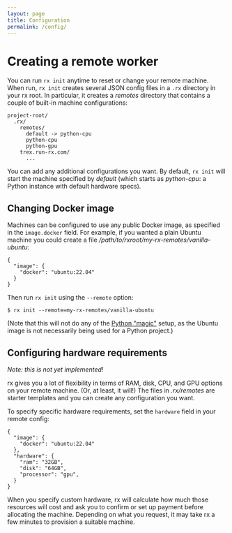 ```yaml
---
layout: page
title: Configuration
permalink: /config/
---
```


# Creating a remote worker

You can run `rx init` anytime to reset or change your remote machine. When run,
`rx init` creates several JSON config files in a `.rx` directory in your
rx root. In particular, it creates a _remotes_ directory that contains
a couple of built-in machine configurations:

    project-root/
      .rx/
        remotes/
          default -> python-cpu
          python-cpu
          python-gpu
        trex.run-rx.com/
          ...

You can add any additional configurations you want. By default, `rx init` will
start the machine specified by _default_ (which starts as _python-cpu_: a
Python instance with default hardware specs).

## Changing Docker image

Machines can be configured to use any public Docker image, as specified in
the `image.docker` field. For example, if you wanted a plain Ubuntu machine
you could create a file _/path/to/rxroot/my-rx-remotes/vanilla-ubuntu_:

    {
      "image": {
        "docker": "ubuntu:22.04"
      }
    }

Then run `rx init` using the `--remote` option:

    $ rx init --remote=my-rx-remotes/vanilla-ubuntu

(Note that this will not do any of the [Python "magic"](/python) setup, as the
Ubuntu image is not necessarily being used for a Python project.)

## Configuring hardware requirements

*Note: this is not yet implemented!*

rx gives you a lot of flexibility in terms of RAM, disk, CPU, and GPU options
on your remote machine. (Or, at least, it will!) The files in _.rx/remotes_ are
starter templates and you can create any configuration you want.

To specify specific hardware requirements, set the `hardware` field in your
remote config:

    {
      "image": {
        "docker": "ubuntu:22.04"
      },
      "hardware": {
        "ram": "32GB",
        "disk": "64GB",
        "processor": "gpu",
      }
    }

When you specify custom hardware, rx will calculate how much those resources
will cost and ask you to confirm or set up payment before allocating the
machine. Depending on what you request, it may take rx a few minutes to
provision a suitable machine.
